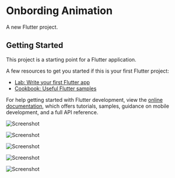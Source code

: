 # Onbording Animation

A new Flutter project.

## Getting Started

This project is a starting point for a Flutter application.

A few resources to get you started if this is your first Flutter project:

- [Lab: Write your first Flutter app](https://docs.flutter.dev/get-started/codelab)
- [Cookbook: Useful Flutter samples](https://docs.flutter.dev/cookbook)

For help getting started with Flutter development, view the
[online documentation](https://docs.flutter.dev/), which offers tutorials,
samples, guidance on mobile development, and a full API reference.

![Screenshot](https://github.com/DevBox01/Onboarding_Form/blob/master/screenshot/1.png)

![Screenshot](https://github.com/DevBox01/Onboarding_Form/blob/master/screenshot/2.png)

![Screenshot](https://github.com/DevBox01/Onboarding_Form/blob/master/screenshot/3.png)

![Screenshot](https://github.com/DevBox01/Onboarding_Form/blob/master/screenshot/4.png)

![Screenshot](https://github.com/DevBox01/Onboarding_Form/blob/master/screenshot/5.png)
